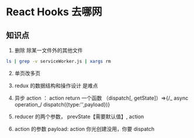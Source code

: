 # React Hooks 去哪网

## 知识点

1. 删除 除某一文件外的其他文件

```bash
ls | grep -v serviceWorker.js | xargs rm
```

2. 单页改多页

3. redux 的数据结构和操作设计 是难点

4. 异步 action ： action return 一个函数 （dispatch[, getState]）=>{/_ async operation_/ dispatch({type:'',payload})}

5. reducer 的两个参数， prevState【需要默认值】, action

6. action 的参数 payload: action 你光创建没用，你要 dispatch

